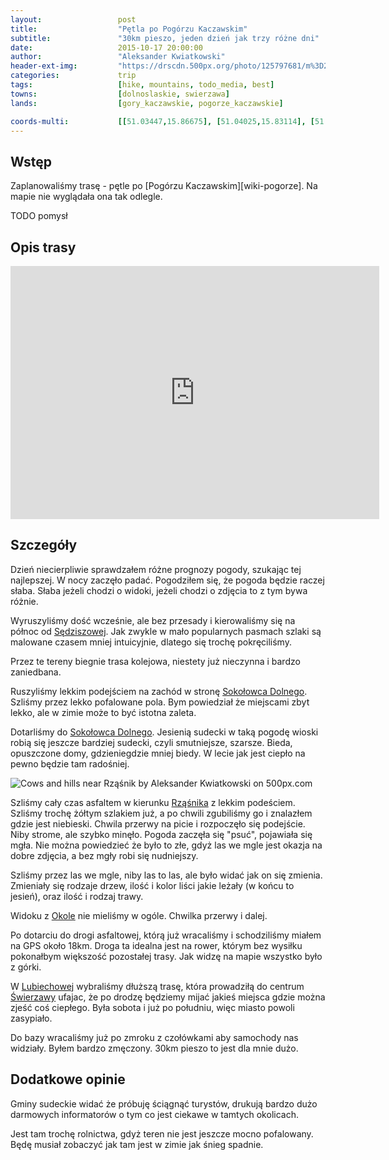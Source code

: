 ```yaml
---
layout:                 post
title:                  "Pętla po Pogórzu Kaczawskim"
subtitle:               "30km pieszo, jeden dzień jak trzy różne dni"
date:                   2015-10-17 20:00:00
author:                 "Aleksander Kwiatkowski"
header-ext-img:         "https://drscdn.500px.org/photo/125797681/m%3D2048/3e36c3a9e326f0318ed643f6c069f71a"
categories:             trip
tags:                   [hike, mountains, todo_media, best]
towns:                  [dolnoslaskie, swierzawa]
lands:                  [gory_kaczawskie, pogorze_kaczawskie]

coords-multi:           [[51.03447,15.86675], [51.04025,15.83114], [51.02627,15.81714], [51.01957,15.80367], [51.01622,15.77792], [51.00197,15.78427], [50.99916,15.77929], [50.98830,15.78685], [50.99100,15.79157], [50.97900,15.81783], [50.97641,15.83465], [50.98695,15.83577], [50.99846,15.85963], [50.99683,15.87980], [51.01336,15.89388], [51.02465,15.88006], [51.02616,15.87139], [51.03550,15.86650]]
---
```


[wiki-sedziszowa]:              https://pl.wikipedia.org/wiki/S%C4%99dziszowa_(wojew%C3%B3dztwo_dolno%C5%9Bl%C4%85skie)
[wiki-sokolowiec-dolny]:        https://pl.wikipedia.org/wiki/Soko%C5%82owiec
[wiki-rzasnik]:                 https://pl.wikipedia.org/wiki/Rz%C4%85%C5%9Bnik_(wojew%C3%B3dztwo_dolno%C5%9Bl%C4%85skie)
[wiki-okole]:                   https://pl.wikipedia.org/wiki/Okole_(szczyt)
[wiki-lubiechowa]:              https://pl.wikipedia.org/wiki/Lubiechowa
[wiki-swierzawa]:               https://pl.wikipedia.org/wiki/%C5%9Awierzawa

Wstęp
-----

Zaplanowaliśmy trasę - pętle po [Pogórzu Kaczawskim][wiki-pogorze]. Na mapie nie wyglądała ona tak
odlegle.

TODO pomysł

Opis trasy
----------

<iframe height='405' width='590' frameborder='0' allowtransparency='true' scrolling='no' src='https://www.strava.com/activities/418795820/embed/ad2de8d1a9ada01e4239c016a6653ef0de0ce237'></iframe>

Szczegóły
---------

Dzień niecierpliwie sprawdzałem różne prognozy
pogody, szukając tej najlepszej. W nocy zaczęło padać. Pogodziłem się, że pogoda będzie raczej słaba.
Słaba jeżeli chodzi o widoki, jeżeli chodzi o zdjęcia to z tym bywa różnie.

Wyruszyliśmy dość wcześnie, ale bez przesady i kierowaliśmy się na północ od [Sędziszowej][wiki-sedziszowa].
Jak zwykle w mało popularnych pasmach szlaki są malowane czasem mniej intuicyjnie, dlatego się trochę pokręciliśmy.

Przez te tereny biegnie trasa kolejowa, niestety już nieczynna i bardzo zaniedbana.

Ruszyliśmy lekkim podejściem na zachód w stronę [Sokołowca Dolnego][wiki-sokolowiec-dolny]. Szliśmy przez lekko
pofalowane pola. Bym powiedział że miejscami zbyt lekko, ale w zimie może to być istotna zaleta.

Dotarliśmy do [Sokołowca Dolnego][wiki-sokolowiec-dolny]. Jesienią sudecki w taką pogodę
wioski robią się jeszcze bardziej sudecki, czyli smutniejsze, szarsze. Bieda, opuszczone domy, gdzieniegdzie
mniej biedy. W lecie jak jest ciepło na pewno będzie tam radośniej.

<div class='pixels-photo'>
  <p>
    <img src='https://drscdn.500px.org/photo/127777903/m%3D900/e11618dd34a2ecb5c8d288be883399e6' alt='Cows and hills near Rząśnik by Aleksander Kwiatkowski on 500px.com'>
  </p>
  <a href='https://500px.com/photo/127777903/cows-and-hills-near-rz%C4%85%C5%9Bnik-by-aleksander-kwiatkowski' alt='Cows and hills near Rząśnik by Aleksander Kwiatkowski on 500px.com'></a>
</div>
<script type='text/javascript' src='https://500px.com/embed.js'></script>

Szliśmy cały czas asfaltem w kierunku [Rząśnika][wiki-rzasnik] z lekkim podeściem. Szliśmy trochę żółtym szlakiem
już, a po chwili zgubiliśmy go i znalazłem gdzie jest niebieski. Chwila przerwy na picie i rozpoczęło się
podejście. Niby strome, ale szybko minęło. Pogoda zaczęła się "psuć", pojawiała się mgła.
Nie można powiedzieć że było to złe, gdyż las we mgle jest okazja na dobre zdjęcia, a bez mgły robi się nudniejszy.

Szliśmy przez las we mgle, niby las to las, ale było widać jak on się zmienia. Zmieniały się rodzaje drzew,
ilość i kolor liści jakie leżały (w końcu to jesień), oraz ilość i rodzaj trawy.

Widoku z [Okole][wiki-okole] nie mieliśmy w ogóle. Chwilka przerwy i dalej.

Po dotarciu do drogi asfaltowej, którą już wracaliśmy i schodziliśmy miałem na GPS około 18km.
Droga ta idealna jest na rower, którym bez wysiłku pokonałbym większość pozostałej trasy. Jak widzę
na mapie wszystko było z górki.

W [Lubiechowej][wiki-lubiechowa] wybraliśmy dłuższą trasę, która prowadziłą do centrum
[Świerzawy][wiki-swierzawa] ufajac, że po drodzę będziemy mijać jakieś miejsca gdzie można zjeść
coś ciepłego. Była sobota i już po południu, więc miasto powoli zasypiało.

Do bazy wracaliśmy już po zmroku z czołówkami aby samochody nas widziały. Byłem bardzo zmęczony.
30km pieszo to jest dla mnie dużo.

Dodatkowe opinie
----------------

Gminy sudeckie widać że próbuję ściągnąć turystów, drukują bardzo dużo darmowych informatorów
o tym co jest ciekawe w tamtych okolicach.

Jest tam trochę rolnictwa, gdyż teren nie jest jeszcze mocno pofalowany. Będę musiał zobaczyć jak tam
jest w zimie jak śnieg spadnie.
